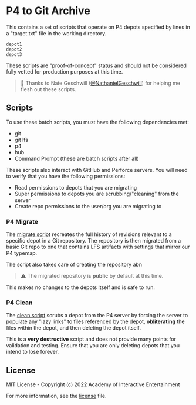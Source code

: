 # P4 to Git Archive

This contains a set of scripts that operate on P4 depots specified by lines in a
"target.txt" file in the working directory.

```text
depot1
depot2
depot3
```

These scripts are "proof-of-concept" status and should not be considered fully
vetted for production purposes at this time.

> :clap: Thanks to Nate Geschwill ([@NathanielGeschwill][ghNate]) for helping me
> flesh out these scripts.

[ghNate]:https://github.com/NathanielGeschwill

## Scripts

To use these batch scripts, you must have the following dependencies met:

- git
- git lfs
- p4
- hub
- Command Prompt (these are batch scripts after all)

These scripts also interact with GitHub and Perforce servers. You will need to
verify that you have the following permissions:

- Read permissions to depots that you are migrating
- Super permissions to depots you are scrubbing/"cleaning" from the server
- Create repo permissions to the user/org you are migrating to

### P4 Migrate

The [migrate script](bin/p4migrate.bat) recreates the full history of revisions
relevant to a specific depot in a Git repository. The repository is then
migrated from a basic Git repo to one that contains LFS artifacts with settings
that mirror our P4 typemap.

The script also takes care of creating the repository abn

> :warning: The migrated repository is **public** by default at this time.

This makes no changes to the depots itself and is safe to run.

### P4 Clean

The [clean script](bin/p4clean.bat) scrubs a depot from the P4 server by forcing
the server to populate any "lazy links" to files referenced by the depot,
**obliterating** the files within the depot, and then deleting the depot itself.

This is a **very destructive** script and does not provide many points for
validation and testing. Ensure that you are only deleting depots that you intend
to lose forever.

## License

MIT License - Copyright (c) 2022 Academy of Interactive Entertainment

For more information, see the [license][lic] file.

[lic]:LICENSE.md
